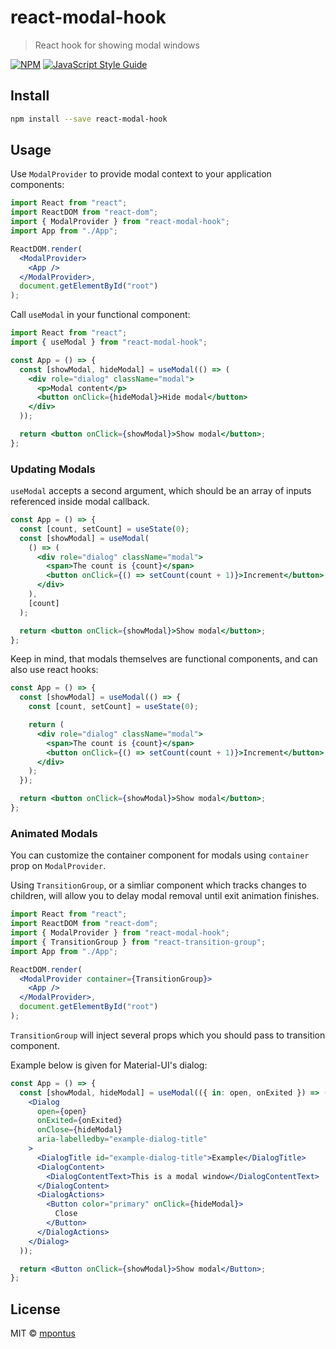 # react-modal-hook

> React hook for showing modal windows

[![NPM](https://img.shields.io/npm/v/react-modal-hook.svg)](https://www.npmjs.com/package/react-modal-hook) [![JavaScript Style Guide](https://img.shields.io/badge/code_style-standard-brightgreen.svg)](https://standardjs.com)

## Install

```bash
npm install --save react-modal-hook
```

## Usage

Use `ModalProvider` to provide modal context to your application components:

```jsx
import React from "react";
import ReactDOM from "react-dom";
import { ModalProvider } from "react-modal-hook";
import App from "./App";

ReactDOM.render(
  <ModalProvider>
    <App />
  </ModalProvider>,
  document.getElementById("root")
);
```

Call `useModal` in your functional component:

```jsx
import React from "react";
import { useModal } from "react-modal-hook";

const App = () => {
  const [showModal, hideModal] = useModal(() => (
    <div role="dialog" className="modal">
      <p>Modal content</p>
      <button onClick={hideModal}>Hide modal</button>
    </div>
  ));

  return <button onClick={showModal}>Show modal</button>;
};
```

### Updating Modals

`useModal` accepts a second argument, which should be an array of inputs referenced inside modal callback.

``` jsx
const App = () => {
  const [count, setCount] = useState(0);
  const [showModal] = useModal(
    () => (
      <div role="dialog" className="modal">
        <span>The count is {count}</span>
        <button onClick={() => setCount(count + 1)}>Increment</button>
      </div>
    ),
    [count]
  );

  return <button onClick={showModal}>Show modal</button>;
};
```

Keep in mind, that modals themselves are functional components, and can also use react hooks:

``` jsx
const App = () => {
  const [showModal] = useModal(() => {
    const [count, setCount] = useState(0);

    return (
      <div role="dialog" className="modal">
        <span>The count is {count}</span>
        <button onClick={() => setCount(count + 1)}>Increment</button>
      </div>
    );
  });

  return <button onClick={showModal}>Show modal</button>;
};
```

### Animated Modals

You can customize the container component for modals using `container` prop on `ModalProvider`.

Using `TransitionGroup`, or a simliar component which tracks changes to children, will allow you to delay modal removal until exit animation finishes.

``` jsx
import React from "react";
import ReactDOM from "react-dom";
import { ModalProvider } from "react-modal-hook";
import { TransitionGroup } from "react-transition-group";
import App from "./App";

ReactDOM.render(
  <ModalProvider container={TransitionGroup}>
    <App />
  </ModalProvider>,
  document.getElementById("root")
);
```

`TransitionGroup` will inject several props which you should pass to transition component.

Example below is given for Material-UI's dialog:

``` jsx
const App = () => {
  const [showModal, hideModal] = useModal(({ in: open, onExited }) => (
    <Dialog
      open={open}
      onExited={onExited}
      onClose={hideModal}
      aria-labelledby="example-dialog-title"
    >
      <DialogTitle id="example-dialog-title">Example</DialogTitle>
      <DialogContent>
        <DialogContentText>This is a modal window</DialogContentText>
      </DialogContent>
      <DialogActions>
        <Button color="primary" onClick={hideModal}>
          Close
        </Button>
      </DialogActions>
    </Dialog>
  ));

  return <Button onClick={showModal}>Show modal</Button>;
};
```

## License

MIT © [mpontus](https://github.com/mpontus)

